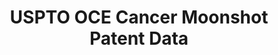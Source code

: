 ---
layout: default
bigquery: https://console.cloud.google.com/bigquery?p=patents-public-data&d=uspto_cancer&page=dataset&project=sheets-management-319211
citation: 'Frumkin, Jesse and Myers, Amanda F., Cancer Moonshot Patent Data (August,
  2016). '
contributors: Jesse Frumkin, Amanda F. Myers
cost: None
description: 'The USPTO Cancer Moonshot Patent Data contains detailed information
  on published patent applications and granted patents relevant to cancer research
  and development (R&D). We generate the dataset using USPTO examiner tools to execute
  a series of queries designed to identify cancer-specific patents and patent applications.
  We apply several approaches to ensure coverage of the various fields and subject
  matter that cancer-related innovations encompass. These include drugs, diagnostics,
  surgical devices, data analytics, and genomic-based inventions. The final dataset
  consist of roughly 270,000 patent documents spanning the 1976 to 2016 period. '
documentation: https://bulkdata.uspto.gov/data/patent/cancer/moonshot/2016/cancer_patent_data_doc_v15.docx
last_edit: 04/09/2022, 13:37:52
location: https://www.uspto.gov/ip-policy/economic-research/research-datasets/cancer-moonshot-patent-data
maintained_by: economicsData@uspto.gov
schema_fields: '[]'
shortname: uspto_cancer
tags:
- health
- cancer
- drug discovery
- biotechnology
terms_of_use: The OCE developed these data files for public use and encourage users
  to identify fixes and improvements.
timeframe: 1976-2016
title: USPTO OCE Cancer Moonshot Patent Data
uuid: 3f98a0ed-4f5d-43d9-9bdb-4cef4e1ae46f
---